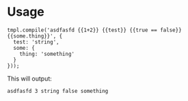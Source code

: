 # Usage

```
tmpl.compile('asdfasfd {{1+2}} {{test}} {{true == false}} {{some.thing}}', {
  test: 'string',
  some: {
    thing: 'something'
  }
}));
```

This will output:

```
asdfasfd 3 string false something
```